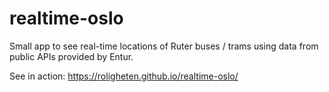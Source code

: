 # realtime-oslo
Small app to see real-time locations of Ruter buses / trams using data from public APIs provided by Entur.

See in action: https://roligheten.github.io/realtime-oslo/
